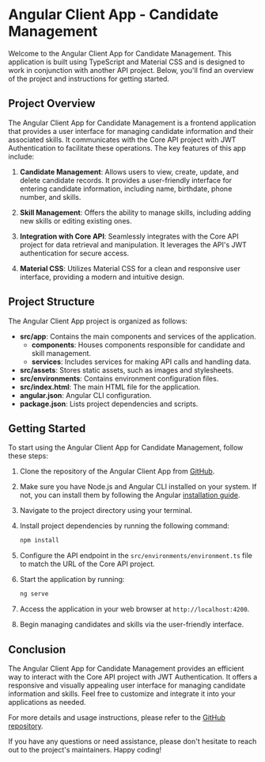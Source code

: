 # Angular Client App - Candidate Management

Welcome to the Angular Client App for Candidate Management. This application is built using TypeScript and Material CSS and is designed to work in conjunction with another API project. Below, you'll find an overview of the project and instructions for getting started.

## Project Overview

The Angular Client App for Candidate Management is a frontend application that provides a user interface for managing candidate information and their associated skills. It communicates with the Core API project with JWT Authentication to facilitate these operations. The key features of this app include:

1. **Candidate Management**: Allows users to view, create, update, and delete candidate records. It provides a user-friendly interface for entering candidate information, including name, birthdate, phone number, and skills.

2. **Skill Management**: Offers the ability to manage skills, including adding new skills or editing existing ones.

3. **Integration with Core API**: Seamlessly integrates with the Core API project for data retrieval and manipulation. It leverages the API's JWT authentication for secure access.

4. **Material CSS**: Utilizes Material CSS for a clean and responsive user interface, providing a modern and intuitive design.

## Project Structure

The Angular Client App project is organized as follows:

- **src/app**: Contains the main components and services of the application.
  - **components**: Houses components responsible for candidate and skill management.
  - **services**: Includes services for making API calls and handling data.
- **src/assets**: Stores static assets, such as images and stylesheets.
- **src/environments**: Contains environment configuration files.
- **src/index.html**: The main HTML file for the application.
- **angular.json**: Angular CLI configuration.
- **package.json**: Lists project dependencies and scripts.

## Getting Started

To start using the Angular Client App for Candidate Management, follow these steps:

1. Clone the repository of the Angular Client App from [GitHub](https://t.ly/cLi7d).

2. Make sure you have Node.js and Angular CLI installed on your system. If not, you can install them by following the Angular [installation guide](https://angular.io/guide/setup-local).

3. Navigate to the project directory using your terminal.

4. Install project dependencies by running the following command:

   ```bash
   npm install
   ```

5. Configure the API endpoint in the `src/environments/environment.ts` file to match the URL of the Core API project.

6. Start the application by running:

   ```bash
   ng serve
   ```

7. Access the application in your web browser at `http://localhost:4200`.

8. Begin managing candidates and skills via the user-friendly interface.

## Conclusion

The Angular Client App for Candidate Management provides an efficient way to interact with the Core API project with JWT Authentication. It offers a responsive and visually appealing user interface for managing candidate information and skills. Feel free to customize and integrate it into your applications as needed.

For more details and usage instructions, please refer to the [GitHub repository](https://t.ly/cLi7d).

If you have any questions or need assistance, please don't hesitate to reach out to the project's maintainers. Happy coding!
